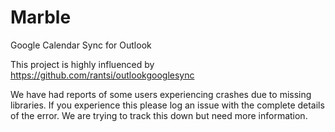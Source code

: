 Marble
======

Google Calendar Sync for Outlook

This project is highly influenced by https://github.com/rantsi/outlookgooglesync 

We have had reports of some users experiencing crashes due to missing libraries.  If you experience this please log an issue with the complete details of the error.  We are trying to track this down but need more information.

